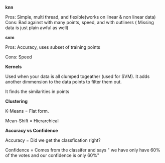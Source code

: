 **knn**

Pros: Simple, multi thread, and flexible(works on linear & non linear data)  
Cons: Bad against with many points, speed, and with outliners ( Missing data is just plain awful as well)

**svm**

Pros: Accuracy, uses subset of training points

Cons: Speed


**Kernels**

Used when your data is all clumped togeather (used for SVM). It adds another dimmension to the data points to filter them out.

It finds the similarities in points


**Clustering**

K-Means = Flat form.

Mean-Shift = Hierarchical



**Accuracy vs Confidence**

Accuracy = Did we get the classfication right?

Confidence = Comes from the classifer and says " we have only have 60% of the votes and our confidence is only 60%"
